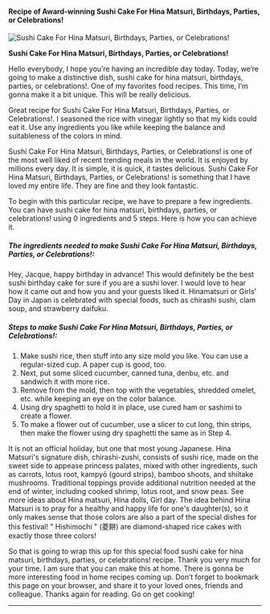             

#### Recipe of Award-winning Sushi Cake For Hina Matsuri, Birthdays, Parties, or Celebrations!

![Sushi Cake For Hina Matsuri, Birthdays, Parties, or Celebrations!](https://img-global.cpcdn.com/recipes/6255191100751872/751x532cq70/sushi-cake-for-hina-matsuri-birthdays-parties-or-celebrations-recipe-main-photo.jpg)

**Sushi Cake For Hina Matsuri, Birthdays, Parties, or Celebrations!**

Hello everybody, I hope you’re having an incredible day today. Today, we’re going to make a distinctive dish, sushi cake for hina matsuri, birthdays, parties, or celebrations!. One of my favorites food recipes. This time, I’m gonna make it a bit unique. This will be really delicious.

Great recipe for Sushi Cake For Hina Matsuri, Birthdays, Parties, or Celebrations!. I seasoned the rice with vinegar lightly so that my kids could eat it. Use any ingredients you like while keeping the balance and suitableness of the colors in mind.

Sushi Cake For Hina Matsuri, Birthdays, Parties, or Celebrations! is one of the most well liked of recent trending meals in the world. It is enjoyed by millions every day. It is simple, it is quick, it tastes delicious. Sushi Cake For Hina Matsuri, Birthdays, Parties, or Celebrations! is something that I have loved my entire life. They are fine and they look fantastic.

To begin with this particular recipe, we have to prepare a few ingredients. You can have sushi cake for hina matsuri, birthdays, parties, or celebrations! using 0 ingredients and 5 steps. Here is how you can achieve it.

##### The ingredients needed to make Sushi Cake For Hina Matsuri, Birthdays, Parties, or Celebrations!:

Hey, Jacque, happy birthday in advance! This would definitely be the best sushi birthday cake for sure if you are a sushi lover. I would love to hear how it came out and how you and your guests liked it. Hinamatsuri or Girls' Day in Japan is celebrated with special foods, such as chirashi sushi, clam soup, and strawberry daifuku.

##### Steps to make Sushi Cake For Hina Matsuri, Birthdays, Parties, or Celebrations!:

1.  Make sushi rice, then stuff into any size mold you like. You can use a regular-sized cup. A paper cup is good, too.
2.  Next, put some sliced cucumber, canned tuna, denbu, etc. and sandwich it with more rice.
3.  Remove from the mold, then top with the vegetables, shredded omelet, etc. while keeping an eye on the color balance.
4.  Using dry spaghetti to hold it in place, use cured ham or sashimi to create a flower.
5.  To make a flower out of cucumber, use a slicer to cut long, thin strips, then make the flower using dry spaghetti the same as in Step 4.

It is not an official holiday, but one that most young Japanese. Hina Matsuri's signature dish, chirashi-zushi, consists of sushi rice, made on the sweet side to appease princess palates, mixed with other ingredients, such as carrots, lotus root, kampyō (gourd strips), bamboo shoots, and shiitake mushrooms. Traditional toppings provide additional nutrition needed at the end of winter, including cooked shrimp, lotus root, and snow peas. See more ideas about Hina matsuri, Hina dolls, Girl day. The idea behind Hina Matsuri is to pray for a healthy and happy life for one's daughter(s), so it only makes sense that those colors are also a part of the special dishes for this festival! " Hishimochi " (菱餅) are diamond-shaped rice cakes with exactly those three colors!

So that is going to wrap this up for this special food sushi cake for hina matsuri, birthdays, parties, or celebrations! recipe. Thank you very much for your time. I am sure that you can make this at home. There is gonna be more interesting food in home recipes coming up. Don’t forget to bookmark this page on your browser, and share it to your loved ones, friends and colleague. Thanks again for reading. Go on get cooking!

* * *